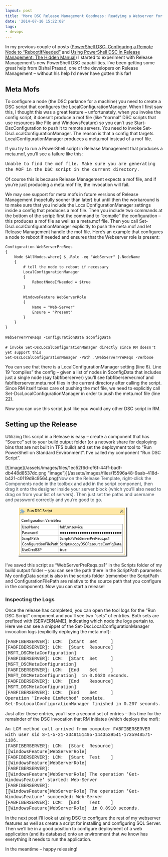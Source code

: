 ```yaml
---
layout: post
title: 'More DSC Release Management Goodness: Readying a Webserver for Deployment'
date: '2014-07-10 15:22:08'
tags:
- devops
---
```


In my previous couple of posts ([PowerShell DSC: Configuring a Remote Node to “RebootIfNeeded”](/powershell-dsc-remotely-configuring-a-node-to-rebootnodeifneeded) and [Using PowerShell DSC in Release Management: The Hidden Manual](/using-powershell-dsc-in-release-management-the-hidden-manual)) I started to experiment with Release Management’s new PowerShell DSC capabilities. I’ve been getting some great help from Bishal Prasad, one of the developers on Release Management – without his help I’d never have gotten this far!

## Meta Mofs

To configure a node (the DSC parlance for a machine) you need to create a DSC script that configures the LocalConfigurationManager. When I first saw this, I thought this was a great feature – unfortunately, when you invoke the config script, it doesn’t produce a mof file (like “normal” DSC scripts that use resources like File and WindowsFeature) so you can’t use Start-DscConfiguration to push it to remote servers. You need to invoke Set-DscLocalConfigurationManager. The reason is that a config that targets LocalConfigurationManager produces a meta.mof instead of a mof file.

If you try to run a PowerShell script in Release Management that produces a meta.mof, you’ll see a failure like this:

<!--kg-card-begin: html--><font face="Courier New">Unable to find the mof file. Make sure you are generating the MOF in the DSC script in the current directory.</font><!--kg-card-end: html-->

Of course this is because Release Management expects a mof file, and if you’re just producing a meta.mof file, the invocation will fail.

We may see support for meta.mofs in future versions of Release Management (hopefully sooner than later) but until then the workaround is to make sure that you include the LocalConfigurationManager settings inside a config that produces a mof file. Then you include two commands at the bottom of the script: first the command to “compile” the configuration – this produces a mof file as well as a meta.mof file. Then you call Set-DscLocalConfigurationManager explicitly to push the meta.mof and let Release Management handle the mof file. Here’s an example that configures a node to reboot if needed and ensures that the Webserver role is present:

    Configuration WebServerPreReqs
    {
        Node $AllNodes.where{ $_.Role -eq "WebServer" }.NodeName
        {
            # tell the node to reboot if necessary
            LocalConfigurationManager
            {
                RebootNodeIfNeeded = $true
            }
    
            WindowsFeature WebServerRole
            {
                Name = "Web-Server"
                Ensure = "Present"
            }
        }
    }
    
    WebServerPreReqs -ConfigurationData $configData
    
    # invoke Set-DscLocalConfigurationManager directly since RM doesn't yet support this
    Set-DscLocalConfigurationManager -Path .\WebServerPreReqs -Verbose
    

You can see that there is a LocalConfigurationManager setting (line 6). Line 19 “compiles” the config – given a list of nodes in $configData that includes just a single node (say fabfiberserver) you’ll see fabfiberserver.mof and fabfiberserver.meta.mof files in the current directory after calling the script. Since RM itself takes care of pushing the mof file, we need to explicitly call Set-DscLocalConfigurationManager in order to push the meta.mof file (line 22).

Now you can use this script just like you would any other DSC script in RM.

## Setting up the Release

Utilizing this script in a Release is easy – create a component that has “Source” set to your build output folder (or a network share for deploying bins that are not built in TFS build) and set the deployment tool to “Run PowerShell on Standard Environment”. I’ve called my component “Run DSC Script”.

<!--kg-card-begin: html-->[![image](/assets/images/files/1ec52f6d-cf6f-44ff-badf-db448d8537dc.png "image")](/assets/images/files/15596a48-9aab-418d-b421-c0119d9c9564.png)<!--kg-card-end: html--><!--kg-card-begin: html--><font color="#404b55">Now on the Release Template, right-click the Components node in the toolbox and add in the script component, then drag it onto the designer inside your server block (which you’ll also need to drag on from your list of servers). Then just set the paths and username and password correctly and you’re good to go.</font><!--kg-card-end: html--><figure class="kg-card kg-image-card"><img src="/assets/images/files/9b0ec259-0987-4ea3-b372-224af65cf19a.png" class="kg-image" alt="image" loading="lazy" title="image"></figure>

I’ve saved this script as “WebServerPreReqs.ps1” in the Scripts folder of my build output folder – you can see the path there in the ScriptPath parameter. My configData script is also in the scripts folder (remember the ScriptPath and ConfigurationFilePath are relative to the source path that you configure in the component). Now you can start a release!

### Inspecting the Logs

Once the release has completed, you can open the tool logs for the “Run DSC Script” component and you’ll see two “sets” of entrties. Both sets are prefixed with [SERVERNAME], indicating which node the logs pertain to. Here we can see a snippet of the Set-DscLocalConfigurationManager invocation logs (explicitly deploying the meta.mof):

<!--kg-card-begin: html--><font face="Courier New">[FABFIBERSERVER]: LCM:  [Start  Set     ]<br>[FABFIBERSERVER]: LCM:  [Start  Resource]  [MSFT_DSCMetaConfiguration]<br>[FABFIBERSERVER]: LCM:  [Start  Set     ]  [MSFT_DSCMetaConfiguration]<br>[FABFIBERSERVER]: LCM:  [End    Set     ]  [MSFT_DSCMetaConfiguration]  in 0.0620 seconds.<br>[FABFIBERSERVER]: LCM:  [End    Resource]  [MSFT_DSCMetaConfiguration]<br>[FABFIBERSERVER]: LCM:  [End    Set     ]<br>Operation 'Invoke CimMethod' complete.<br>Set-DscLocalConfigurationManager finished in 0.207 seconds.</font><!--kg-card-end: html-->

Just after these entries, you’ll see a second set of entries – this time for the remainder of the DSC invocation that RM initiates (which deploys the mof):

<!--kg-card-begin: html--><font face="Courier New">An LCM method call arrived from computer FABFIBERSERVER with user sid S-1-5-21-3349151495-1443539541-1735948571-1106.<br>[FABFIBERSERVER]: LCM:  [Start  Resource]  [[WindowsFeature]WebServerRole]<br>[FABFIBERSERVER]: LCM:  [Start  Test    ]  [[WindowsFeature]WebServerRole]<br>[FABFIBERSERVER]:                            [[WindowsFeature]WebServerRole] The operation 'Get-WindowsFeature' started: Web-Server<br>[FABFIBERSERVER]:                            [[WindowsFeature]WebServerRole] The operation 'Get-WindowsFeature' succeeded: Web-Server<br>[FABFIBERSERVER]: LCM:  [End    Test    ]  [[WindowsFeature]WebServerRole]  in 0.8910 seconds.</font><!--kg-card-end: html-->

In the next post I’ll look at using DSC to configure the rest of my webserver features as well as create a script for installing and configuring SQL Server. Then we’ll be in a good position to configure deployment of a web application (and its database) onto an environment that we know has everything it needs to run the application.

In the meantime – happy releasing!

